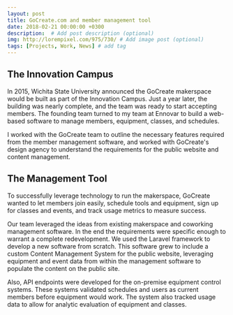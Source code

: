 ```yaml
---
layout: post
title: GoCreate.com and member management tool
date: 2018-02-21 00:00:00 +0300
description:  # Add post description (optional)
img: http://lorempixel.com/975/730/ # Add image post (optional)
tags: [Projects, Work, News] # add tag
---
```


## The Innovation Campus
In 2015, Wichita State University announced the GoCreate makerspace would be built as part of the Innovation Campus. Just a year later, the building was nearly complete, and the team was ready to start accepting members. The founding team turned to my team at Ennovar to build a web-based software to manage members, equipment, classes, and schedules.

I worked with the GoCreate team to outline the necessary features required from the member management software, and worked with GoCreate's design agency to understand the requirements for the public website and content management.

## The Management Tool
To successfully leverage technology to run the makerspace, GoCreate wanted to let members join easily, schedule tools and equipment, sign up for classes and events, and track usage metrics to measure success.

Our team leveraged the ideas from existing makerspace and coworking management software. In the end the requirements were specific enough to warrant a complete redevelopment. We used the Laravel framework to develop a new software from scratch. This software grew to include a custom Content Management System for the public website, leveraging equipment and event data from within the management software to populate the content on the public site.

Also, API endpoints were developed for the on-premise equipment control systems. These systems validated schedules and users as current members before equipment would work. The system also tracked usage data to allow for analytic evaluation of equipment and classes.
